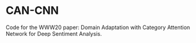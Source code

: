 # CAN-CNN
Code for the WWW20 paper: Domain Adaptation with Category Attention Network for Deep Sentiment Analysis.
